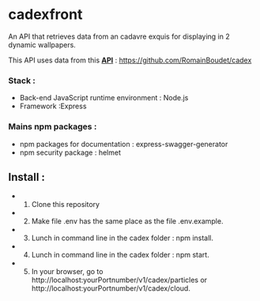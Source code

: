 # cadexfront

An API that retrieves data from an cadavre exquis for displaying in 2 dynamic wallpapers.

This API uses data from this **[API](https://thedev.fr/api/v1/cadex)** : https://github.com/RomainBoudet/cadex

### Stack :

* Back-end JavaScript runtime environment : Node.js
* Framework :Express

### Mains npm packages :

* npm packages for documentation : express-swagger-generator
* npm security package : helmet

## Install :

* 1) Clone this repository
* 2) Make file .env has the same place as the file .env.example.
* 3) Lunch in command line in the cadex folder : npm install.
* 4) Lunch in command line in the cadex folder : npm start.
* 5) In your browser, go to http://localhost:yourPortnumber/v1/cadex/particles or http://localhost:yourPortnumber/v1/cadex/cloud.